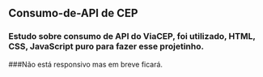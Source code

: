 ## Consumo-de-API de CEP

### Estudo sobre consumo de API do ViaCEP, foi utilizado, HTML, CSS, JavaScript puro para fazer esse projetinho.

###Não está responsivo mas em breve ficará.
